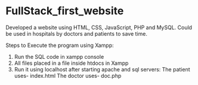# FullStack_first_website
Developed a website using HTML, CSS, JavaScript, PHP and MySQL. Could be used in hospitals by doctors and patients to save time.

Steps to Execute the program using Xampp:
1. Run the SQL code in xampp console
2. All files placed in a file inside htdocs in Xampp
3. Run it using localhost after starting apache and sql servers:
  The patient uses- index.html
  The doctor uses- doc.php
